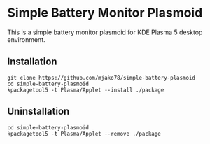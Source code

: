 # Simple Battery Monitor Plasmoid

This is a simple battery monitor plasmoid for KDE Plasma 5 desktop environment.

## Installation

```
git clone https://github.com/mjako78/simple-battery-plasmoid
cd simple-battery-plasmoid
kpackagetool5 -t Plasma/Applet --install ./package
```

## Uninstallation

```
cd simple-battery-plasmoid
kpackagetool5 -t Plasma/Applet --remove ./package
```

